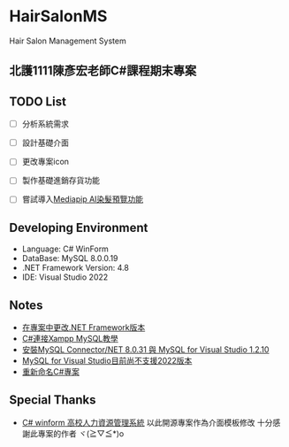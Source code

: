 # HairSalonMS
 Hair Salon Management System

## 北護1111陳彥宏老師C#課程期末專案

## TODO List
- [ ] 分析系統需求
- [ ] 設計基礎介面
- [ ] 更改專案icon
- [ ] 製作基礎進銷存貨功能

- [ ] 嘗試導入[Mediapip AI染髮預覽功能](https://github.com/google/mediapipe)

## Developing Environment
+ Language: C# WinForm
+ DataBase: MySQL 8.0.0.19
+ .NET Framework Version: 4.8
+ IDE: Visual Studio 2022

## Notes
+ [在專案中更改.NET Framework版本](https://stackoverflow.com/questions/10877913/how-do-i-change-the-net-framework-from-version-3-5-to-version-4-0)
+ [C#連接Xampp MySQL教學](https://ourcodeworld.com/articles/read/218/how-to-connect-to-mysql-with-c-sharp-winforms-and-xampp)
+ [安裝MySQL Connector/NET 8.0.31 與 MySQL for Visual Studio 1.2.10](https://stackoverflow.com/questions/16879451/mysql-data-source-not-appearing-in-visual-studio)
+ [MySQL for Visual Studio目前尚不支援2022版本](https://www.zhihu.com/question/498898189)
+ [重新命名C#專案](https://stackoverflow.com/questions/45773245/how-to-change-whole-solutions-projects-name-in-visual-studio)

## Special Thanks
+ [C# winform 高校人力資源管理系統](https://gitee.com/abin_z/shrms)
以此開源專案作為介面模板修改
十分感謝此專案的作者 ヾ(≧▽≦*)o
